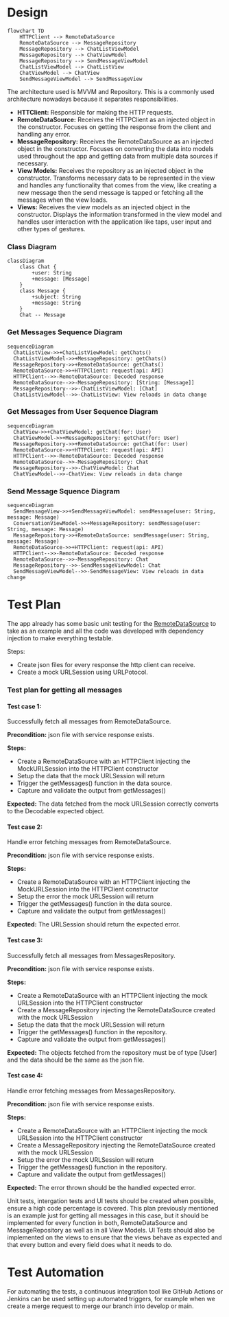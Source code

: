 # Design

```mermaid
flowchart TD
	HTTPClient --> RemoteDataSource
	RemoteDataSource --> MessageRepository
	MessageRepository --> ChatListViewModel
	MessageRepository --> ChatViewModel
	MessageRepository --> SendMessageViewModel
	ChatListViewModel --> ChatListView
	ChatViewModel --> ChatView
	SendMessageViewModel --> SendMessageView
```



The architecture used is MVVM and Repository. This is a commonly used architecture nowadays 
because it separates responsibilities. 

- **HTTClient:** Responsible for making the HTTP requests.
- **RemoteDataSource:** Receives the HTTPClient as an injected object in the constructor.
    Focuses on getting the response from the client and handling any error.
- **MessageRepository:** Receives the RemoteDataSource as an injected object in the constructor.
    Focuses on converting the data into models used throughout the app and getting data from multiple
    data sources if necessary.
- **View Models:** Receives the repository as an injected object in the constructor.
    Transforms necessary data to be represented in the view and handles any functionality that comes 
    from the view, like creating a new message then the send message is tapped or fetching all the
    messages when the view loads.
- **Views:** Receives the view models as an injected object in the constructor.
    Displays the information transformed in the view model and handles user interaction with the application
    like taps, user input and other types of gestures.



### Class Diagram

```mermaid
classDiagram
	class Chat {
		+user: String
		+message: [Message]
	}
	class Message {
		+subject: String 
		+message: String 
	}
	Chat -- Message
```





### Get Messages Sequence Diagram

```mermaid
sequenceDiagram
  ChatListView->>+ChatListViewModel: getChats()
  ChatListViewModel->>+MessageRepository: getChats()
  MessageRepository->>+RemoteDataSource: getChats()
  RemoteDataSource->>+HTTPClient: request(api: API)
  HTTPClient-->>-RemoteDataSource: Decoded response
  RemoteDataSource-->>-MessageRepository: [String: [Message]]
  MessageRepository-->>-ChatListViewModel: [Chat]
  ChatListViewModel-->>-ChatListView: View reloads in data change

```



### Get Messages from User Sequence Diagram

```mermaid
sequenceDiagram
  ChatView->>+ChatViewModel: getChat(for: User)
  ChatViewModel->>+MessageRepository: getChat(for: User)
  MessageRepository->>+RemoteDataSource: getChat(for: User)
  RemoteDataSource->>+HTTPClient: request(api: API)
  HTTPClient-->>-RemoteDataSource: Decoded response
  RemoteDataSource-->>-MessageRepository: Chat
  MessageRepository-->>-ChatViewModel: Chat
  ChatViewModel-->>-ChatView: View reloads in data change
```



### Send Message Squence Diagram

```mermaid
sequenceDiagram
  SendMessageView->>+SendMessageViewModel: sendMessage(user: String, message: Message)
  ConversationViewModel->>+MessageRepository: sendMessage(user: String, message: Message)
  MessageRepository->>+RemoteDataSource: sendMessage(user: String, message: Message)
  RemoteDataSource->>+HTTPClient: request(api: API)
  HTTPClient-->>-RemoteDataSource: Decoded response
  RemoteDataSource-->>-MessageRepository: Chat
  MessageRepository-->>-SendMessageViewModel: Chat
  SendMessageViewModel-->>-SendMessageView: View reloads in data change
```



# Test Plan

The app already has some basic unit testing for the [RemoteDataSource](https://github.com/ignacioparadisi/lovevery-messages/blob/main/MSGTests/AWSDataSourceTests.swift) to take as an example and all the code was developed with dependency injection to make everything testable.

Steps:
   - Create json files for every response the http client can receive.
   - Create a mock URLSession using URLPotocol.

### Test plan for getting all messages

#### Test case 1:
Successfully fetch all messages from RemoteDataSource.

**Precondition:** json file with service response exists.

**Steps:**

   - Create a RemoteDataSource with an HTTPClient injecting the MockURLSession into the HTTPClient constructor
   - Setup the data that the mock URLSession will return
   - Trigger the getMessages() function in the data source.
   - Capture and validate the output from getMessages()

**Expected:** The data fetched from the mock URLSession correctly converts to the Decodable expected object.

#### **Test case 2:** 
Handle error fetching messages from RemoteDataSource.

**Precondition:** json file with service response exists.

**Steps:**
   - Create a RemoteDataSource with an HTTPClient injecting the MockURLSession into the HTTPClient constructor
   - Setup the error the mock URLSession will return
   - Trigger the getMessages() function in the data source.
   - Capture and validate the output from getMessages()

**Expected:** The URLSession should return the expected error.

#### Test case 3:
Successfully fetch all messages from MessagesRepository.

**Precondition:** json file with service response exists.

**Steps:**
   - Create a RemoteDataSource with an HTTPClient injecting the mock URLSession into the HTTPClient constructor
   - Create a MessageRepository injecting the RemoteDataSource created with the mock URLSession
   - Setup the data that the mock URLSession will return
   - Trigger the getMessages() function in the repository.
   - Capture and validate the output from getMessages()

**Expected:** The objects fetched from the repository must be of type [User] and the data should be the same as the json file.

#### Test case 4:
Handle error fetching messages from MessagesRepository.

**Precondition:** json file with service response exists.

**Steps:**
   - Create a RemoteDataSource with an HTTPClient injecting the mock URLSession into the HTTPClient constructor
   - Create a MessageRepository injecting the RemoteDataSource created with the mock URLSession
   - Setup the error the mock URLSession will return
   - Trigger the getMessages() function in the repository.
   - Capture and validate the output from getMessages()

**Expected:** The error thrown should be the handled expected error.

Unit tests, intergation tests and UI tests should be created when possible, ensure a high code percentage is covered. This plan previously mentioned is an example just for getting all messages in this case, but it should be implemented for every function in both, RemoteDataSource and MessageRepository as well as in all View Models.
UI Tests should also be implemented on the views to ensure that the views behave as expected and that every button and every field does what it needs to do.


# Test Automation

For automating the tests, a continuous integration tool like GitHub Actions or Jenkins can be used setting up automated triggers, for example when we create a merge request to merge our branch into develop or main.
